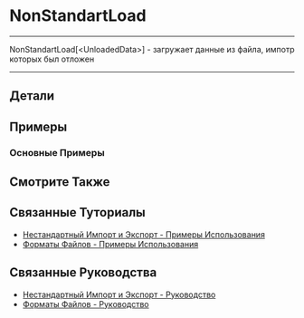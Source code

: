 # NonStandartLoad

---

NonStandartLoad[\<UnloadedData\>] - загружает данные из файла, импотр которых был отложен

---

## Детали

## Примеры

### Основные Примеры

## Смотрите Также 

## Связанные Туториалы

- [Нестандартный Импорт и Экспорт - Примеры Использования](../Tutorials/ExampleOfUse.md)
- [Форматы Файлов - Примеры Использования](../../../../../FileFormats/Documentation/Russian/Tutorials/ExampleOfUse.md)

## Связанные Руководства

- [Нестандартный Импорт и Экспорт - Руководство](../Guides/Guide.md)
- [Форматы Файлов - Руководство](../../../../../FileFormats/Documentation/Russian/Guides/Guide.md)
